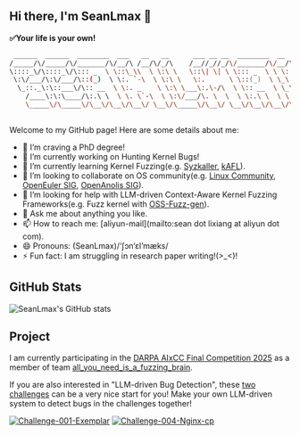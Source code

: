 ## Hi there, I'm SeanLmax 👋
**✅Your life is your own!**
```zsh
 ______  ______  ________  ___   __   __      ___ __ __  ________  __     __     
/_____/\/_____/\/_______/\/__/\ /__/\/_/\    /__//_//_/\/_______/\/__/\ /__/\    
\::::_\/\::::_\/\::: _  \ \::\_\\  \ \:\ \   \::\| \| \ \::: _  \ \ \::\\:.\ \   
 \:\/___/\:\/___/\::(_)  \ \:. `-\  \ \:\ \   \:.      \ \::(_)  \ \_\::_\:_\/   
  \_::._\:\::___\/\:: __  \ \:. _    \ \:\ \___\:.\-/\  \ \:: __  \ \_\/__\_\_/\ 
    /____\:\:\____/\:.\ \  \ \. \`-\  \ \:\/___/\. \  \  \ \:.\ \  \ \ \ \ \::\ \
    \_____\/\_____\/\__\/\__\/\__\/ \__\/\_____\/\__\/ \__\/\__\/\__\/\_\/  \__\/
                                                                                 
```

Welcome to my GitHub page! Here are some details about me:

- 🎯 I’m craving a PhD degree!
- 🔭 I’m currently working on Hunting Kernel Bugs!
- 🌱 I’m currently learning Kernel Fuzzing(e.g. [Syzkaller](https://github.com/google/syzkaller), [kAFL](https://github.com/IntelLabs/kAFL)).
- 👯 I’m looking to collaborate on OS community(e.g. [Linux Community](https://www.kernel.org/), [OpenEuler SIG](https://www.openeuler.org/en/sig/sig-list/), [OpenAnolis SIG](https://openanolis.cn/sig)).
- 🤔 I’m looking for help with LLM-driven Context-Aware Kernel Fuzzing Frameworks(e.g. Fuzz kernel with [OSS-Fuzz-gen](https://github.com/google/oss-fuzz-gen)).
- 💬 Ask me about anything you like.
- 📫 How to reach me: [aliyun-mail](mailto:sean dot lixiang at aliyun dot com).
- 😄 Pronouns: (SeanLmax)/‘ʃɔn‘ɛl’mæks/
- ⚡ Fun fact: I am struggling in research paper writing!(>_<)!

## GitHub Stats
![SeanLmax's GitHub stats](https://github-readme-stats.vercel.app/api?username=SeanLmax&show_icons=true&theme=radical)

## Project
I am currently participating in the [DARPA AIxCC Final Competition 2025](https://aicyberchallenge.com/) as a member of team [all_you_need_is_a_fuzzing_brain](https://dashboard.aicyberchallenge.com/ascsummary). 

If you are also interested in "LLM-driven Bug Detection", these [two challenges](https://github.com/aixcc-public) can be a very nice start for you! Make your own LLM-driven system to detect bugs in the challenges together!

[![Challenge-001-Exemplar](https://github-readme-stats.vercel.app/api/pin/?username=aixcc-public&repo=challenge-001-exemplar)](https://github.com/aixcc-public/challenge-001-exemplar)
[![Challenge-004-Nginx-cp](https://github-readme-stats.vercel.app/api/pin/?username=aixcc-public&repo=challenge-004-nginx-cp)](https://github.com/aixcc-public/challenge-004-nginx-cp)

